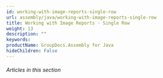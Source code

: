 ```yaml
---
id: working-with-image-reports-single-row
url: assembly/java/working-with-image-reports-single-row
title: Working with Image Reports - Single Row
weight: 13
description: ""
keywords: 
productName: GroupDocs.Assembly for Java
hideChildren: False
---
```

###### Articles in this section
